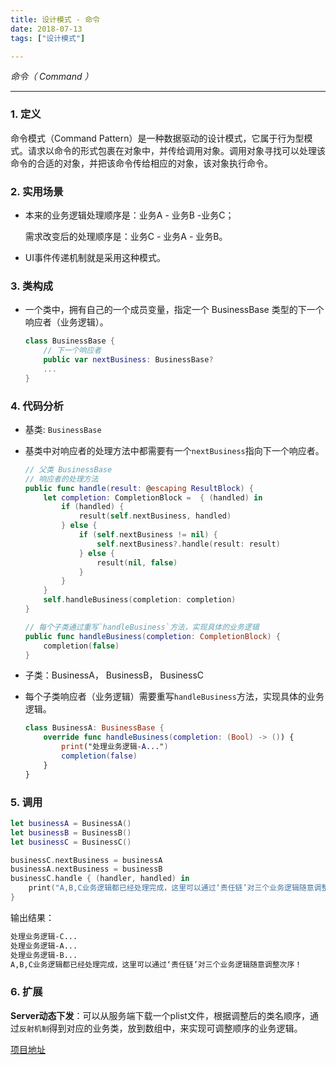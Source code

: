 ```yaml
---
title: 设计模式 - 命令
date: 2018-07-13
tags: ["设计模式"]

---
```


<!--more-->

_命令（ Command ）_   

------

### 1. 定义

命令模式（Command Pattern）是一种数据驱动的设计模式，它属于行为型模式。请求以命令的形式包裹在对象中，并传给调用对象。调用对象寻找可以处理该命令的合适的对象，并把该命令传给相应的对象，该对象执行命令。

### 2. 实用场景

- 本来的业务逻辑处理顺序是：业务A - 业务B -业务C；

  需求改变后的处理顺序是：业务C - 业务A - 业务B。

- UI事件传递机制就是采用这种模式。

### 3. 类构成

- 一个类中，拥有自己的一个成员变量，指定一个 BusinessBase 类型的下一个响应者（业务逻辑）。

  ```swift
  class BusinessBase {
      // 下一个响应者
      public var nextBusiness: BusinessBase?
      ...
  }
  ```

### 4. 代码分析

- 基类: `BusinessBase`

- 基类中对响应者的处理方法中都需要有一个`nextBusiness`指向下一个响应者。

  ```swift
  // 父类 BusinessBase
  // 响应者的处理方法
  public func handle(result: @escaping ResultBlock) {
      let completion: CompletionBlock =  { (handled) in
          if (handled) {
              result(self.nextBusiness, handled)
          } else {
              if (self.nextBusiness != nil) {
                  self.nextBusiness?.handle(result: result)
              } else {
                  result(nil, false)
              }
          }
      }
      self.handleBusiness(completion: completion)
  }
  
  // 每个子类通过重写`handleBusiness`方法，实现具体的业务逻辑
  public func handleBusiness(completion: CompletionBlock) {
      completion(false)
  }
  ```

- 子类：BusinessA， BusinessB， BusinessC

- 每个子类响应者（业务逻辑）需要重写`handleBusiness`方法，实现具体的业务逻辑。

  ```swift
  class BusinessA: BusinessBase {
      override func handleBusiness(completion: (Bool) -> ()) {
          print("处理业务逻辑-A...")
          completion(false)
      } 
  }
  ```

### 5. 调用

```swift
let businessA = BusinessA()
let businessB = BusinessB()
let businessC = BusinessC()

businessC.nextBusiness = businessA
businessA.nextBusiness = businessB
businessC.handle { (handler, handled) in
    print("A,B,C业务逻辑都已经处理完成，这里可以通过‘责任链’对三个业务逻辑随意调整次序！")
}
```

输出结果：

```tex
处理业务逻辑-C...
处理业务逻辑-A...
处理业务逻辑-B...
A,B,C业务逻辑都已经处理完成，这里可以通过‘责任链’对三个业务逻辑随意调整次序！
```

### 6. 扩展

**Server动态下发**：可以从服务端下载一个plist文件，根据调整后的类名顺序，通过`反射机制`得到对应的业务类，放到数组中，来实现可调整顺序的业务逻辑。

[项目地址](https://github.com/ihuan/iOS-StudyDemo/tree/master/%E8%AE%BE%E8%AE%A1%E6%A8%A1%E5%BC%8F/DesignPattern)

